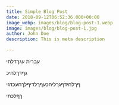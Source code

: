 ```yaml
---
title: Simple Blog Post
date: 2018-09-12T06:52:36.000+00:00
image_webp: images/blog/blog-post-1.webp
image: images/blog/blog-post-1.jpg
author: John Doe
description: This is meta description

---
```

עברית עגךדלחי

גףדךלחיכ

ףךלחידףגךליחכעףךלדיףלךחעכדגי

ךףלכחי